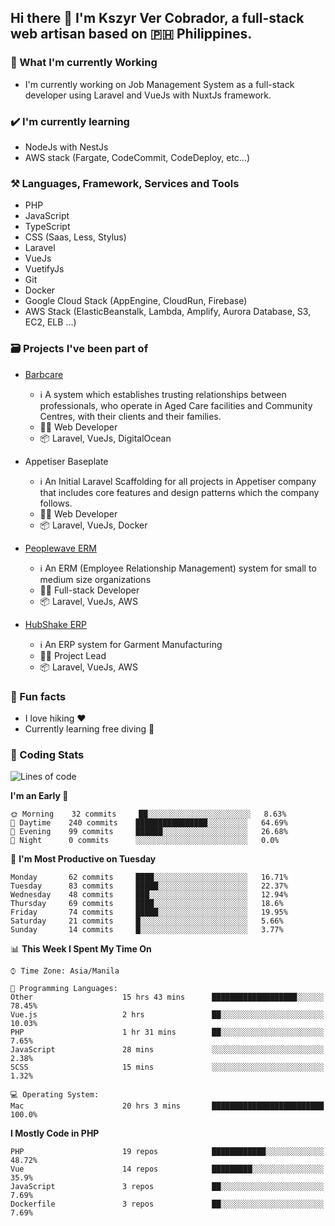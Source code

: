 ## Hi there 👋 I'm Kszyr Ver Cobrador, a full-stack web artisan based on 🇵🇭 Philippines.

### 🚀 What I'm currently Working

- I'm currently working on Job Management System as a full-stack developer using Laravel and VueJs with NuxtJs framework.

### ✔️ I'm currently learning

- NodeJs with NestJs
- AWS stack (Fargate, CodeCommit, CodeDeploy, etc...)

### ⚒️ Languages, Framework, Services and Tools
- PHP
- JavaScript
- TypeScript
- CSS (Saas, Less, Stylus)
- Laravel
- VueJs
- VuetifyJs
- Git
- Docker
- Google Cloud Stack (AppEngine, CloudRun, Firebase)
- AWS Stack (ElasticBeanstalk, Lambda, Amplify, Aurora Database, S3, EC2, ELB ...)


### 🗃 Projects I've been part of

- <a href="https://appetiser.com.au/portfolio/barbcare" target="_blank">Barbcare</a>

  - ℹ️ A system which establishes trusting relationships between professionals, who operate in Aged Care facilities and Community Centres, with their clients and their families.
  - 👨‍💻 Web Developer
  - 📦 Laravel, VueJs, DigitalOcean

- Appetiser Baseplate

  - ℹ️ An Initial Laravel Scaffolding for all projects in Appetiser company that includes core features and design patterns which the company follows.
  - 👨‍💻 Web Developer
  - 📦 Laravel, VueJs, Docker

- <a href="https://peoplewave.co" target="_blank">Peoplewave ERM</a>

  - ℹ️ An ERM (Employee Relationship Management) system for small to medium size organizations
  - 👨‍💻 Full-stack Developer
  - 📦 Laravel, VueJs, AWS

- <a href="https://www.posbang.com/garment-erp" target="_blank">HubShake ERP</a>

  - ℹ️ An ERP system for Garment Manufacturing
  - 👨‍💻 Project Lead
  - 📦 Laravel, VueJs, AWS

### 🌴 Fun facts

- I love hiking ❤️
- Currently learning free diving 🥽

### 🌟 Coding Stats

<!-- WakaTime Stats -->

<!--START_SECTION:waka-->
![Lines of code](https://img.shields.io/badge/From%20Hello%20World%20I%27ve%20Written-461496%20lines%20of%20code-blue)

**I'm an Early 🐤** 

```text
🌞 Morning    32 commits     ██░░░░░░░░░░░░░░░░░░░░░░░   8.63% 
🌆 Daytime    240 commits    ████████████████░░░░░░░░░   64.69% 
🌃 Evening    99 commits     ██████░░░░░░░░░░░░░░░░░░░   26.68% 
🌙 Night      0 commits      ░░░░░░░░░░░░░░░░░░░░░░░░░   0.0%

```
📅 **I'm Most Productive on Tuesday** 

```text
Monday       62 commits     ████░░░░░░░░░░░░░░░░░░░░░   16.71% 
Tuesday      83 commits     █████░░░░░░░░░░░░░░░░░░░░   22.37% 
Wednesday    48 commits     ███░░░░░░░░░░░░░░░░░░░░░░   12.94% 
Thursday     69 commits     ████░░░░░░░░░░░░░░░░░░░░░   18.6% 
Friday       74 commits     █████░░░░░░░░░░░░░░░░░░░░   19.95% 
Saturday     21 commits     █░░░░░░░░░░░░░░░░░░░░░░░░   5.66% 
Sunday       14 commits     █░░░░░░░░░░░░░░░░░░░░░░░░   3.77%

```


📊 **This Week I Spent My Time On** 

```text
⌚︎ Time Zone: Asia/Manila

💬 Programming Languages: 
Other                    15 hrs 43 mins      ███████████████████░░░░░░   78.45% 
Vue.js                   2 hrs               ██░░░░░░░░░░░░░░░░░░░░░░░   10.03% 
PHP                      1 hr 31 mins        ██░░░░░░░░░░░░░░░░░░░░░░░   7.65% 
JavaScript               28 mins             ░░░░░░░░░░░░░░░░░░░░░░░░░   2.38% 
SCSS                     15 mins             ░░░░░░░░░░░░░░░░░░░░░░░░░   1.32%

💻 Operating System: 
Mac                      20 hrs 3 mins       █████████████████████████   100.0%

```

**I Mostly Code in PHP** 

```text
PHP                      19 repos            ████████████░░░░░░░░░░░░░   48.72% 
Vue                      14 repos            █████████░░░░░░░░░░░░░░░░   35.9% 
JavaScript               3 repos             ██░░░░░░░░░░░░░░░░░░░░░░░   7.69% 
Dockerfile               3 repos             ██░░░░░░░░░░░░░░░░░░░░░░░   7.69%

```



<!--END_SECTION:waka-->
